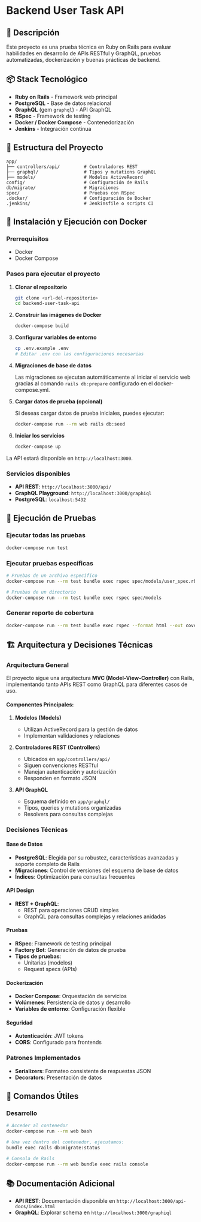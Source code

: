 # Backend User Task API

## 🚀 Descripción

Este proyecto es una prueba técnica en Ruby on Rails para evaluar habilidades en desarrollo de APIs RESTful y GraphQL, pruebas automatizadas, dockerización y buenas prácticas de backend.

## 📦 Stack Tecnológico

- **Ruby on Rails** - Framework web principal
- **PostgreSQL** - Base de datos relacional
- **GraphQL** (gem `graphql`) - API GraphQL
- **RSpec** - Framework de testing
- **Docker / Docker Compose** - Contenedorización
- **Jenkins** - Integración continua

## 📁 Estructura del Proyecto

```
app/
├── controllers/api/         # Controladores REST
├── graphql/                 # Tipos y mutations GraphQL
├── models/                  # Modelos ActiveRecord
config/                      # Configuración de Rails
db/migrate/                  # Migraciones
spec/                        # Pruebas con RSpec
.docker/                     # Configuración de Docker
.jenkins/                    # Jenkinsfile o scripts CI
```

## 🐳 Instalación y Ejecución con Docker

### Prerrequisitos

- Docker
- Docker Compose

### Pasos para ejecutar el proyecto

1. **Clonar el repositorio**

   ```bash
   git clone <url-del-repositorio>
   cd backend-user-task-api
   ```

2. **Construir las imágenes de Docker**

   ```bash
   docker-compose build
   ```

3. **Configurar variables de entorno**

   ```bash
   cp .env.example .env
   # Editar .env con las configuraciones necesarias
   ```

4. **Migraciones de base de datos**

   Las migraciones se ejecutan automáticamente al iniciar el servicio web gracias al comando `rails db:prepare` configurado en el docker-compose.yml.

5. **Cargar datos de prueba (opcional)**

   Si deseas cargar datos de prueba iniciales, puedes ejecutar:

   ```bash
   docker-compose run --rm web rails db:seed
   ```

6. **Iniciar los servicios**
   ```bash
   docker-compose up
   ```

La API estará disponible en `http://localhost:3000`.

### Servicios disponibles

- **API REST**: `http://localhost:3000/api/`
- **GraphQL Playground**: `http://localhost:3000/graphiql`
- **PostgreSQL**: `localhost:5432`

## 🧪 Ejecución de Pruebas

### Ejecutar todas las pruebas

```bash
docker-compose run test
```

### Ejecutar pruebas específicas

```bash
# Pruebas de un archivo específico
docker-compose run --rm test bundle exec rspec spec/models/user_spec.rb

# Pruebas de un directorio
docker-compose run --rm test bundle exec rspec spec/models

```

### Generar reporte de cobertura

```bash
docker-compose run --rm test bundle exec rspec --format html --out coverage/index.html
```

## 🏗️ Arquitectura y Decisiones Técnicas

### Arquitectura General

El proyecto sigue una arquitectura **MVC (Model-View-Controller)** con Rails, implementando tanto APIs REST como GraphQL para diferentes casos de uso.

#### Componentes Principales:

1. **Modelos (Models)**

   - Utilizan ActiveRecord para la gestión de datos
   - Implementan validaciones y relaciones

2. **Controladores REST (Controllers)**

   - Ubicados en `app/controllers/api/`
   - Siguen convenciones RESTful
   - Manejan autenticación y autorización
   - Responden en formato JSON

3. **API GraphQL**
   - Esquema definido en `app/graphql/`
   - Tipos, queries y mutations organizadas
   - Resolvers para consultas complejas

### Decisiones Técnicas

#### Base de Datos

- **PostgreSQL**: Elegida por su robustez, características avanzadas y soporte completo de Rails
- **Migraciones**: Control de versiones del esquema de base de datos
- **Índices**: Optimización para consultas frecuentes

#### API Design

- **REST + GraphQL**:
  - REST para operaciones CRUD simples
  - GraphQL para consultas complejas y relaciones anidadas

#### Pruebas

- **RSpec**: Framework de testing principal
- **Factory Bot**: Generación de datos de prueba
- **Tipos de pruebas**:
  - Unitarias (modelos)
  - Request specs (APIs)

#### Dockerización

- **Docker Compose**: Orquestación de servicios
- **Volúmenes**: Persistencia de datos y desarrollo
- **Variables de entorno**: Configuración flexible

#### Seguridad

- **Autenticación**: JWT tokens
- **CORS**: Configurado para frontends

### Patrones Implementados

- **Serializers**: Formateo consistente de respuestas JSON
- **Decorators**: Presentación de datos

## 🔧 Comandos Útiles

### Desarrollo

```bash
# Acceder al contenedor
docker-compose run --rm web bash

# Una vez dentro del contenedor, ejecutamos:
bundle exec rails db:migrate:status

# Consola de Rails
docker-compose run --rm web bundle exec rails console

```

## 📚 Documentación Adicional

- **API REST**: Documentación disponible en `http://localhost:3000/api-docs/index.html`
- **GraphQL**: Explorar schema en `http://localhost:3000/graphiql`
